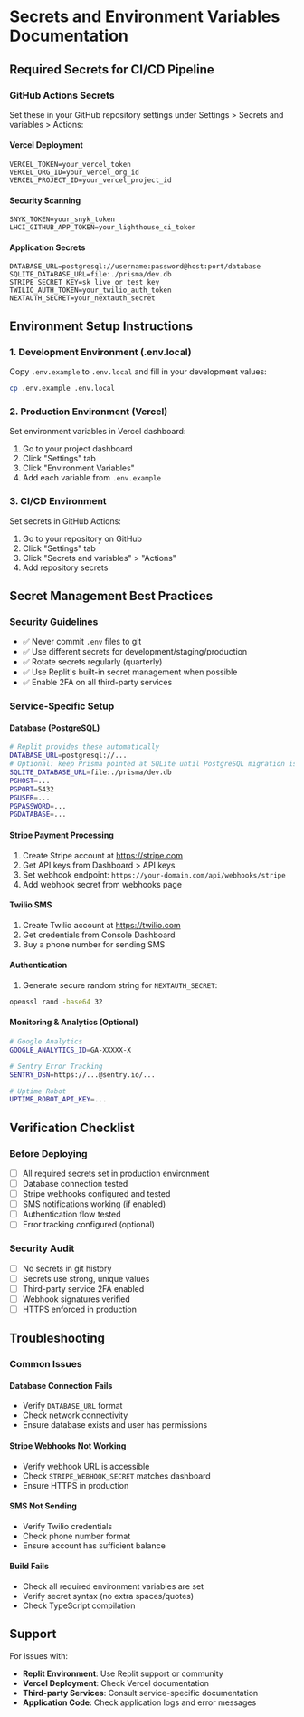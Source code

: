 # Secrets and Environment Variables Documentation

## Required Secrets for CI/CD Pipeline

### GitHub Actions Secrets
Set these in your GitHub repository settings under Settings > Secrets and variables > Actions:

#### Vercel Deployment
```
VERCEL_TOKEN=your_vercel_token
VERCEL_ORG_ID=your_vercel_org_id  
VERCEL_PROJECT_ID=your_vercel_project_id
```

#### Security Scanning
```
SNYK_TOKEN=your_snyk_token
LHCI_GITHUB_APP_TOKEN=your_lighthouse_ci_token
```

#### Application Secrets
```
DATABASE_URL=postgresql://username:password@host:port/database
SQLITE_DATABASE_URL=file:./prisma/dev.db
STRIPE_SECRET_KEY=sk_live_or_test_key
TWILIO_AUTH_TOKEN=your_twilio_auth_token
NEXTAUTH_SECRET=your_nextauth_secret
```

## Environment Setup Instructions

### 1. Development Environment (.env.local)
Copy `.env.example` to `.env.local` and fill in your development values:
```bash
cp .env.example .env.local
```

### 2. Production Environment (Vercel)
Set environment variables in Vercel dashboard:
1. Go to your project dashboard
2. Click "Settings" tab
3. Click "Environment Variables"
4. Add each variable from `.env.example`

### 3. CI/CD Environment
Set secrets in GitHub Actions:
1. Go to your repository on GitHub
2. Click "Settings" tab
3. Click "Secrets and variables" > "Actions"
4. Add repository secrets

## Secret Management Best Practices

### Security Guidelines
- ✅ Never commit `.env` files to git
- ✅ Use different secrets for development/staging/production
- ✅ Rotate secrets regularly (quarterly)
- ✅ Use Replit's built-in secret management when possible
- ✅ Enable 2FA on all third-party services

### Service-Specific Setup

#### Database (PostgreSQL)
```bash
# Replit provides these automatically
DATABASE_URL=postgresql://...
# Optional: keep Prisma pointed at SQLite until PostgreSQL migration is complete
SQLITE_DATABASE_URL=file:./prisma/dev.db
PGHOST=...
PGPORT=5432
PGUSER=...
PGPASSWORD=...
PGDATABASE=...
```

#### Stripe Payment Processing
1. Create Stripe account at https://stripe.com
2. Get API keys from Dashboard > API keys
3. Set webhook endpoint: `https://your-domain.com/api/webhooks/stripe`
4. Add webhook secret from webhooks page

#### Twilio SMS
1. Create Twilio account at https://twilio.com
2. Get credentials from Console Dashboard
3. Buy a phone number for sending SMS

#### Authentication
1. Generate secure random string for `NEXTAUTH_SECRET`:
```bash
openssl rand -base64 32
```

#### Monitoring & Analytics (Optional)
```bash
# Google Analytics
GOOGLE_ANALYTICS_ID=GA-XXXXX-X

# Sentry Error Tracking  
SENTRY_DSN=https://...@sentry.io/...

# Uptime Robot
UPTIME_ROBOT_API_KEY=...
```

## Verification Checklist

### Before Deploying
- [ ] All required secrets set in production environment
- [ ] Database connection tested
- [ ] Stripe webhooks configured and tested
- [ ] SMS notifications working (if enabled)
- [ ] Authentication flow tested
- [ ] Error tracking configured (optional)

### Security Audit
- [ ] No secrets in git history
- [ ] Secrets use strong, unique values
- [ ] Third-party service 2FA enabled
- [ ] Webhook signatures verified
- [ ] HTTPS enforced in production

## Troubleshooting

### Common Issues

#### Database Connection Fails
- Verify `DATABASE_URL` format
- Check network connectivity
- Ensure database exists and user has permissions

#### Stripe Webhooks Not Working
- Verify webhook URL is accessible
- Check `STRIPE_WEBHOOK_SECRET` matches dashboard
- Ensure HTTPS in production

#### SMS Not Sending
- Verify Twilio credentials
- Check phone number format
- Ensure account has sufficient balance

#### Build Fails
- Check all required environment variables are set
- Verify secret syntax (no extra spaces/quotes)
- Check TypeScript compilation

## Support

For issues with:
- **Replit Environment**: Use Replit support or community
- **Vercel Deployment**: Check Vercel documentation
- **Third-party Services**: Consult service-specific documentation
- **Application Code**: Check application logs and error messages